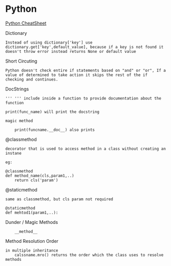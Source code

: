 # Python

[Python CheatSheet](https://github.com/aneagoie/ztm-python-cheat-sheet)

Dictionary

    Instead of using dictionary['key'] use dictionary.get['key',default_value], because if a key is not found it doesn't throw error instead returns None or default value


Short Circuting

    Python doesn't check entire if statements based on "and" or "or", If a value of determined to take action it skips the rest of the if checking and continues.

DocStrings


    ''' ''' include inside a function to provide documentation about the function

    print(func_name) will print the docstring

    magic method

        print(funcname.__doc__) also prints


@classmethod

    decorator that is used to access method in a class without creating an instane

    eg:

    @classmethod
    def method_name(cls,param1,..)
        return cls('param')

@staticmethod 

    same as classmethod, but cls param not required

    @staticmethod
    def mehtod1(param1,..):

Dunder / Magic Methods

        __method__

Method Resolution Order

    in multiple inheritance
        calssname.mro() returns the order which the class uses to resolve methods

